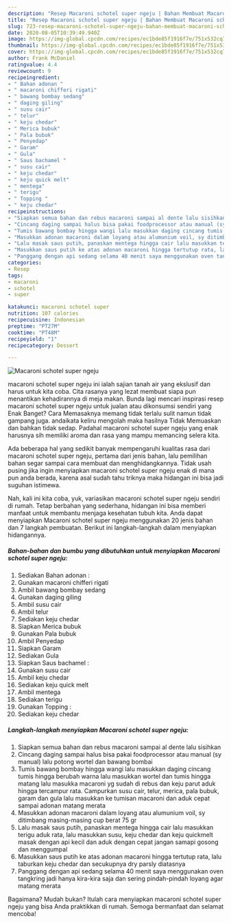 ```yaml
---
description: "Resep Macaroni schotel super ngeju | Bahan Membuat Macaroni schotel super ngeju Yang Bikin Ngiler"
title: "Resep Macaroni schotel super ngeju | Bahan Membuat Macaroni schotel super ngeju Yang Bikin Ngiler"
slug: 723-resep-macaroni-schotel-super-ngeju-bahan-membuat-macaroni-schotel-super-ngeju-yang-bikin-ngiler
date: 2020-08-05T10:39:49.940Z
image: https://img-global.cpcdn.com/recipes/ec1bde85f1916f7e/751x532cq70/macaroni-schotel-super-ngeju-foto-resep-utama.jpg
thumbnail: https://img-global.cpcdn.com/recipes/ec1bde85f1916f7e/751x532cq70/macaroni-schotel-super-ngeju-foto-resep-utama.jpg
cover: https://img-global.cpcdn.com/recipes/ec1bde85f1916f7e/751x532cq70/macaroni-schotel-super-ngeju-foto-resep-utama.jpg
author: Frank McDaniel
ratingvalue: 4.4
reviewcount: 9
recipeingredient:
- " Bahan adonan "
- " macaroni chifferi rigati"
- " bawang bombay sedang"
- " daging giling"
- " susu cair"
- " telur"
- " keju chedar"
- " Merica bubuk"
- " Pala bubuk"
- " Penyedap"
- " Garam"
- " Gula"
- " Saus bachamel "
- " susu cair"
- " keju chedar"
- " keju quick melt"
- " mentega"
- " terigu"
- " Topping "
- " keju chedar"
recipeinstructions:
- "Siapkan semua bahan dan rebus macaroni sampai al dente lalu sisihkan"
- "Cincang daging sampai halus bisa pakai foodprocessor atau manual (sy manual) lalu potong wortel dan bawang bombai"
- "Tumis bawang bombay hingga wangi lalu masukkan daging cincang tumis hingga berubah warna lalu masukkan wortel dan tumis hingga matang lalu masukka macaroni yg sudah di rebus dan keju parut aduk hingga tercampur rata. Campurkan susu cair, telur, merica, pala bubuk, garam dan gula lalu masukkan ke tumisan macaroni dan aduk cepat sampai adonan matang merata"
- "Masukkan adonan macaroni dalam loyang atau alumunium voil, sy ditimbang masing-masing cup berat 75 gr"
- "Lalu masak saus putih, panaskan mentega hingga cair lalu masukkan terigu aduk rata, lalu masukkan susu, keju chedar dan keju quickmelt masak dengan api kecil dan aduk dengan cepat jangan samapi gosong dan menggumpal"
- "Masukkan saus putih ke atas adonan macaroni hingga tertutup rata, lalu taburkan keju chedar dan secukupnya dry parsly diatasnya"
- "Panggang dengan api sedang selama 40 menit saya menggunakan oven tangkring jadi hanya kira-kira saja dan sering pindah-pindah loyang agar matang merata"
categories:
- Resep
tags:
- macaroni
- schotel
- super

katakunci: macaroni schotel super 
nutrition: 107 calories
recipecuisine: Indonesian
preptime: "PT27M"
cooktime: "PT48M"
recipeyield: "1"
recipecategory: Dessert

---
```



![Macaroni schotel super ngeju](https://img-global.cpcdn.com/recipes/ec1bde85f1916f7e/751x532cq70/macaroni-schotel-super-ngeju-foto-resep-utama.jpg)


macaroni schotel super ngeju ini ialah sajian tanah air yang ekslusif dan harus untuk kita coba. Cita rasanya yang lezat membuat siapa pun menantikan kehadirannya di meja makan.
Bunda lagi mencari inspirasi resep macaroni schotel super ngeju untuk jualan atau dikonsumsi sendiri yang Enak Banget? Cara Memasaknya memang tidak terlalu sulit namun tidak gampang juga. andaikata keliru mengolah maka hasilnya Tidak Memuaskan dan bahkan tidak sedap. Padahal macaroni schotel super ngeju yang enak harusnya sih memiliki aroma dan rasa yang mampu memancing selera kita.



Ada beberapa hal yang sedikit banyak mempengaruhi kualitas rasa dari macaroni schotel super ngeju, pertama dari jenis bahan, lalu pemilihan bahan segar sampai cara membuat dan menghidangkannya. Tidak usah pusing jika ingin menyiapkan macaroni schotel super ngeju enak di mana pun anda berada, karena asal sudah tahu triknya maka hidangan ini bisa jadi suguhan istimewa.


Nah, kali ini kita coba, yuk, variasikan macaroni schotel super ngeju sendiri di rumah. Tetap berbahan yang sederhana, hidangan ini bisa memberi manfaat untuk membantu menjaga kesehatan tubuh kita. Anda dapat menyiapkan Macaroni schotel super ngeju menggunakan 20 jenis bahan dan 7 langkah pembuatan. Berikut ini langkah-langkah dalam menyiapkan hidangannya.

<!--inarticleads1-->

##### Bahan-bahan dan bumbu yang dibutuhkan untuk menyiapkan Macaroni schotel super ngeju:

1. Sediakan  Bahan adonan :
1. Gunakan  macaroni chifferi rigati
1. Ambil  bawang bombay sedang
1. Gunakan  daging giling
1. Ambil  susu cair
1. Ambil  telur
1. Sediakan  keju chedar
1. Siapkan  Merica bubuk
1. Gunakan  Pala bubuk
1. Ambil  Penyedap
1. Siapkan  Garam
1. Sediakan  Gula
1. Siapkan  Saus bachamel :
1. Gunakan  susu cair
1. Ambil  keju chedar
1. Sediakan  keju quick melt
1. Ambil  mentega
1. Sediakan  terigu
1. Gunakan  Topping :
1. Sediakan  keju chedar




<!--inarticleads2-->

##### Langkah-langkah menyiapkan Macaroni schotel super ngeju:

1. Siapkan semua bahan dan rebus macaroni sampai al dente lalu sisihkan
1. Cincang daging sampai halus bisa pakai foodprocessor atau manual (sy manual) lalu potong wortel dan bawang bombai
1. Tumis bawang bombay hingga wangi lalu masukkan daging cincang tumis hingga berubah warna lalu masukkan wortel dan tumis hingga matang lalu masukka macaroni yg sudah di rebus dan keju parut aduk hingga tercampur rata. Campurkan susu cair, telur, merica, pala bubuk, garam dan gula lalu masukkan ke tumisan macaroni dan aduk cepat sampai adonan matang merata
1. Masukkan adonan macaroni dalam loyang atau alumunium voil, sy ditimbang masing-masing cup berat 75 gr
1. Lalu masak saus putih, panaskan mentega hingga cair lalu masukkan terigu aduk rata, lalu masukkan susu, keju chedar dan keju quickmelt masak dengan api kecil dan aduk dengan cepat jangan samapi gosong dan menggumpal
1. Masukkan saus putih ke atas adonan macaroni hingga tertutup rata, lalu taburkan keju chedar dan secukupnya dry parsly diatasnya
1. Panggang dengan api sedang selama 40 menit saya menggunakan oven tangkring jadi hanya kira-kira saja dan sering pindah-pindah loyang agar matang merata




Bagaimana? Mudah bukan? Itulah cara menyiapkan macaroni schotel super ngeju yang bisa Anda praktikkan di rumah. Semoga bermanfaat dan selamat mencoba!
